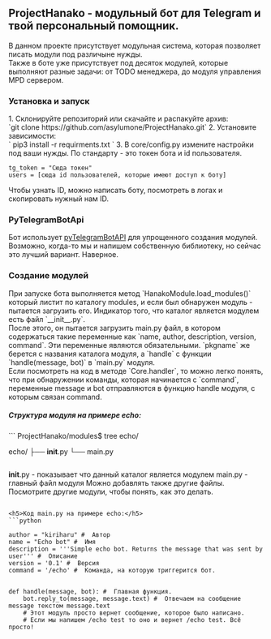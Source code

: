 <h2>ProjectHanako - модульный бот для Telegram и твой персональный помощник.</h2>

В данном проекте присутствует модульная система, которая позволяет писать модули под различыне нужды. <br>
Также в боте уже присутствует под десяток модулей, которые выполняют разные задачи: от TODO менеджера, до модуля управления MPD сервером.


<h3>Установка и запуск</h3>
1. Склонируйте репозиторий или скачайте и распакуйте архив: <br>
`git clone https://github.com/asylumone/ProjectHanako.git`
2. Установите зависимости: <br>
`
pip3 install -r requirments.txt
`
3. В core/config.py измените настройки под ваши нужды.
По стандарту - это токен бота и id пользователя. <br>

```
tg_token = "Сюда токен"
users = [сюда id пользователей, которые имеют доступ к боту]
```
Чтобы узнать ID, можно написать боту, посмотреть в логах и скопировать нужный нам ID.

<h3>PyTelegramBotApi</h3>
Бот использует <a href=https://github.com/eternnoir/pyTelegramBotAPI>pyTelegramBotAPI<a> для упрощенного создания модулей. <br>
Возможно, когда-то мы и напишем собственную библиотеку, но сейчас это лучший вариант. Наверное.

<h3>Создание модулей</h3>
При запуске бота выполняется метод `HanakoModule.load_modules()` который листит по каталогу modules, и если был обнаружен модуль - пытается загрузить его. 
Индикатор того, что каталог является модулем есть файл `__init__.py`. <br>
После этого, он пытается загрузить main.py файл, в котором содержаться такие переменные как `name, author, description, version, command`. Эти переменные являются обязательными.
`pkgname` же берется с названия каталога модуля, а `handle` с функции `handle(message, bot)` в `main.py` модуля.
<br>
Если посмотреть на код в методе `Core.handler`, то можно легко понять, что при обнаружении команды, которая начинается с `command`, переменные message и bot отправляются в функцию handle модуля, с которым связан command.

<h5>Структура модуля на примере echo:</h5>
```
ProjectHanako/modules$ tree echo/

echo/
├── __init__.py
└── main.py
```
```
__init__.py - показывает что данный каталог является модулем
main.py - главный файл модуля
Можно добавлять также другие файлы. Посмотрите другие модули, чтобы понять, как это делать.
```

<h5>Код main.py на примере echo:</h5>
```python

author = "kiriharu" #  Автор
name = "Echo bot" #  Имя
description = '''Simple echo bot. Returns the message that was sent by user''' #  Описание
version = '0.1' #  Версия
command = '/echo' #  Команда, на которую триггерится бот.


def handle(message, bot): #  Главная функция. 
    bot.reply_to(message, message.text) #  Отвечаем на сообщение message текстом message.text
    # Этот модуль просто вернет сообщение, которое было написано.
    # Если мы напишем /echo test то оно и вернет /echo test. Всё просто!

```